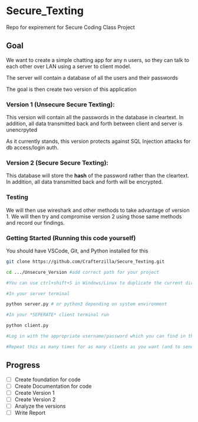 # Secure_Texting

Repo for expirement for Secure Coding Class Project 

## Goal

We want to create a simple chatting app for any n users, so they can talk to each other
over LAN using a server to client model.

The server will contain a database of all the users and their passwords

The goal is then create two version of this application

### Version 1 (Unsecure Secure Texting):

This version will contain all the passwords in the database in cleartext.
In addition, all data transmitted back and forth between client and server is 
unencrpyted

As it currently stands, this version protects against SQL Injection attacks for db access/login auth.

### Version 2 (Secure Secure Texting):

This database will store the **hash** of the password rather than the cleartext.
In addition, all data transmitted back and forth will be encrypted.


### Testing

We will then use wireshark and other methods to take advantage of version 1. We 
will then try and compromise version 2 using those same methods and record our findings.

### Getting Started (Running this code yourself)

You should have VSCode, Git, and Python installed for this

```bash
git clone https://github.com/Crafterzilla/Secure_Texting.git

cd .../Unsecure_Version #add correct path for your project

#You can use ctrl+shift+5 in Windows/Linux to duplicate the current directory into a new terminal

#In your server terminal

python server.py # or python3 depending on system environment

#In your *SEPERATE* client terminal run

python client.py

#Log in with the appropriate username/password which you can find in the .sql file

#Repeat this as many times for as many clients as you want (and to send eachother messages)

```

## Progress

- [ ] Create foundation for code
- [ ] Create Documentation for code
- [ ] Create Version 1
- [ ] Create Version 2
- [ ] Analyze the versions
- [ ] Write Report

